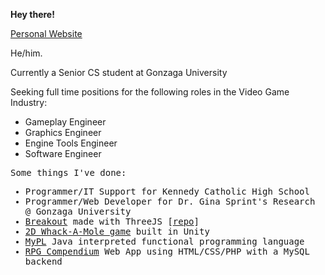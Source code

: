 <b>Hey there!</b>

<a href="https://zachburnaby.com">Personal Website</a>

He/him. 

Currently a Senior CS student at Gonzaga University

Seeking full time positions for the following roles in the Video Game Industry:
* Gameplay Engineer
* Graphics Engineer
* Engine Tools Engineer
* Software Engineer


<samp>
<p>Some things I've done:</p>
<ul> 
  <li> Programmer/IT Support for Kennedy Catholic High School</li>
  <li> Programmer/Web Developer for Dr. Gina Sprint's Research @ Gonzaga University</li>
  <li> <a href="https://theredlancer.github.io/breakout-game/">Breakout</a> made with ThreeJS [<a href="https://github.com/TheRedLancer/breakout-game">repo</a>]
  <li> <a href="https://www.kongregate.com/games/TheRedLancer/the-molehill-whack-em">2D Whack-A-Mole game</a> built in Unity</li>
  <li> <a href="https://github.com/TheRedLancer/MyPL">MyPL</a> Java interpreted functional programming language</li>
  <li> <a href="https://github.com/TheRedLancer/RPGCompendium">RPG Compendium</a> Web App using HTML/CSS/PHP with a MySQL backend</li>
</ul>
</samp>
